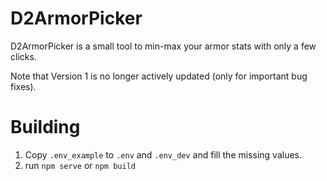# D2ArmorPicker

D2ArmorPicker is a small tool to min-max your armor stats with only a few clicks.

Note that Version 1 is no longer actively updated (only for important bug fixes).

# Building
1) Copy `.env_example` to `.env` and `.env_dev` and fill the missing values.
2) run `npm serve` or `npm build`
